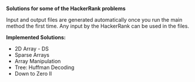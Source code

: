 **Solutions for some of the HackerRank problems**

Input and output files are generated automatically once you run the main method the first time.
Any input by the HackerRank can be used in the files.

**Implemented Solutions:**
- 2D Array - DS
- Sparse Arrays
- Array Manipulation
- Tree: Huffman Decoding
- Down to Zero II


